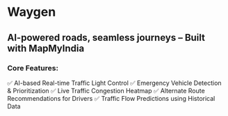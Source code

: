 # Waygen

## AI-powered roads, seamless journeys – Built with MapMyIndia


### Core Features:
✅ AI-based Real-time Traffic Light Control
✅ Emergency Vehicle Detection & Prioritization
✅ Live Traffic Congestion Heatmap
✅ Alternate Route Recommendations for Drivers
✅ Traffic Flow Predictions using Historical Data
